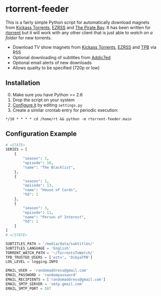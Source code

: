 rtorrent-feeder
===============

This is a fairly simple Python script for automatically download magnets from [Kickass Torrents](https://kickass.so/), [EZRSS](http://ezrss.it/) and [The Pirate Bay](http://thepiratebay.se). It has been written for [rtorrent](http://libtorrent.rakshasa.no/) but it will work with any other client that is just able to _watch on a folder_ for new torrents.
 * Download TV show magnets from [Kickass Torrents](https://kickass.so/), [EZRSS](http://ezrss.it/) and [TPB](http://thepiratebay.se) via RSS
 * Optional downloading of subtitles from [Addic7ed](http://www.addic7ed.com/)
 * Optional email alerts of new downloads
 * Allows quality to be specified (720p or low)


Installation
------------
0. Make sure you have Python >= 2.6
1. Drop the script on your system
2. [Configure it](#configuration-example) by editing `settings.py`
3. Create a similar crontab entry for periodic execution:
```
*/10 * * * * cd /home/rt && python -m rtorrent-feeder.main
```

Configuration Example
---------------------
```python
# <STATE>
SERIES = [
    {
        "season": 1, 
        "episode": 10, 
        "name": "The Blacklist", 
    }, 
    {
        "season": 1, 
        "episode": 13, 
        "name": "House of Cards", 
        "hd": 1
    }, 
    {
        "season": 3, 
        "episode": 11, 
        "name": "Person of Interest", 
        "hd": 1
    }
]
# </STATE>

SUBTITLES_PATH = '/media/data/subtitles/'
SUBTITLES_LANGUAGE = 'English'
TORRENT_WATCH_PATH = '~/TorrentsToWatch/'
TPB_TRUSTED_USERS = ['eztv', 'DibyaTPB']
LOG_LEVEL = logging.INFO

EMAIL_USER = 'randomaddress@gmail.com'
EMAIL_PASSWORD = 'randompassword'
EMAIL_RECIPIENTS = ['randomaddress@gmail.com']
EMAIL_SMTP_SERVER = 'smtp.gmail.com'
EMAIL_SMTP_PORT = 587
```
